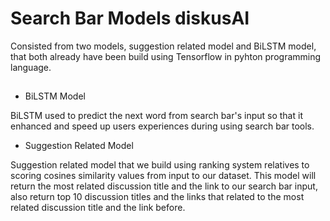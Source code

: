 
# Search Bar Models diskusAI

Consisted from two models, suggestion related model and BiLSTM model, that both already have been build using Tensorflow in pyhton programming language.


## 

 - BiLSTM Model

 BiLSTM used to predict the next word from search bar's input so that it enhanced and speed up users experiences during using search bar tools.
 - Suggestion Related Model
 
 Suggestion related model that we build using ranking system relatives to scoring cosines similarity values from input to our dataset. This model will return the most related discussion title and the link to our search bar input, also return top 10 discussion titles and the links that related to the most related discussion title and the link before.


